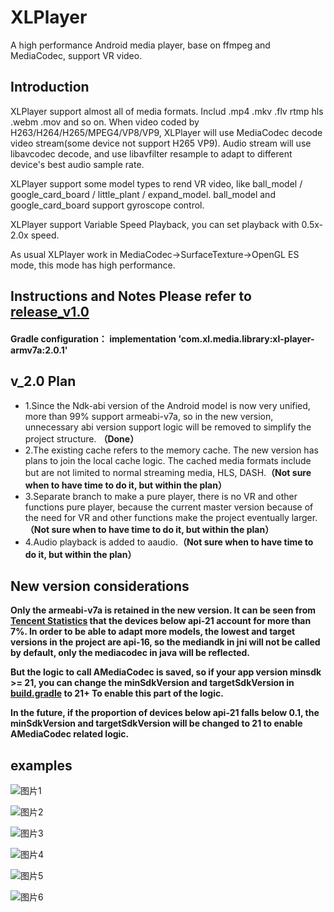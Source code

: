 # XLPlayer
A high performance Android media player, base on ffmpeg and MediaCodec, support VR video.
## Introduction

XLPlayer support almost all of media formats. Includ .mp4 .mkv .flv rtmp hls .webm .mov and so on.
When video coded by H263/H264/H265/MPEG4/VP8/VP9, XLPlayer will use MediaCodec decode video stream(some device not support H265 VP9).
Audio stream will use libavcodec decode, and use libavfilter resample to adapt to different device's best audio sample rate.

XLPlayer support some model types to rend VR video, like ball_model / google_card_board / little_plant / expand_model.
ball_model and google_card_board support gyroscope control.

XLPlayer support Variable Speed Playback, you can set playback with 0.5x-2.0x speed.

As usual XLPlayer work in MediaCodec->SurfaceTexture->OpenGL ES mode, this mode has high performance.

##  Instructions and Notes Please refer to [release_v1.0](https://github.com/xl-player-developers/xl_player/tree/release_v1.0)

#### Gradle configuration： implementation 'com.xl.media.library:xl-player-armv7a:2.0.1'

## v_2.0 Plan
* 1.Since the Ndk-abi version of the Android model is now very unified, more than 99% support armeabi-v7a, so in the new version, unnecessary abi version support logic will be removed to simplify the project structure. **（Done）**
* 2.The existing cache refers to the memory cache. The new version has plans to join the local cache logic. The cached media formats include but are not limited to normal streaming media, HLS, DASH.**（Not sure when to have time to do it, but within the plan）**
* 3.Separate branch to make a pure player, there is no VR and other functions pure player, because the current master version because of the need for VR and other functions make the project eventually larger.**（Not sure when to have time to do it, but within the plan）**
* 4.Audio playback is added to aaudio.**（Not sure when to have time to do it, but within the plan）**

## New version considerations
   **Only the armeabi-v7a is retained in the new version. It can be seen from [Tencent Statistics](https://mta.qq.com/mta/data/device/os) that the devices below api-21 account for more than 7%. In order to be able to adapt more models, the lowest and target versions in the project are api-16, so the mediandk in jni will not be called by default, only the mediacodec in java will be reflected.**
  
   **But the logic to call AMediaCodec is saved, so if your app version minsdk >= 21, you can change the minSdkVersion and targetSdkVersion in [build.gradle](xl-player-armv7a/build.gradle) to 21+ To enable this part of the logic.**
   
   **In the future, if the proportion of devices below api-21 falls below 0.1, the minSdkVersion and targetSdkVersion will be changed to 21 to enable AMediaCodec related logic.**
  
## examples

![图片1](sample_pic/1.gif)

![图片2](sample_pic/2.gif)

![图片3](sample_pic/3.gif)

![图片4](sample_pic/4.gif)

![图片5](sample_pic/5.gif)

![图片6](sample_pic/6.gif)
